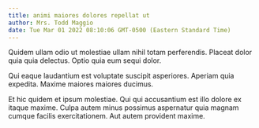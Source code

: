 ```yaml
---
title: animi maiores dolores repellat ut
author: Mrs. Todd Maggio
date: Tue Mar 01 2022 08:10:06 GMT-0500 (Eastern Standard Time)
---
```

Quidem ullam odio ut molestiae ullam nihil totam perferendis. Placeat dolor quia quia delectus. Optio quia eum sequi dolor.

 Qui eaque laudantium est voluptate suscipit asperiores. Aperiam quia expedita. Maxime maiores maiores ducimus.

 Et hic quidem et ipsum molestiae. Qui qui accusantium est illo dolore ex itaque maxime. Culpa autem minus possimus aspernatur quia magnam cumque facilis exercitationem. Aut autem provident maxime.